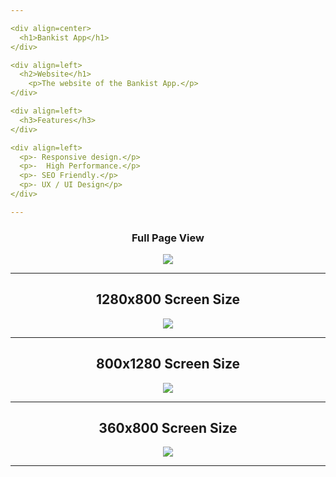```yaml
---

<div align=center>
  <h1>Bankist App</h1>
</div>

<div align=left>
  <h2>Website</h1>
    <p>The website of the Bankist App.</p>
</div>

<div align=left>
  <h3>Features</h3>
</div>

<div align=left>
  <p>- Responsive design.</p>
  <p>-  High Performance.</p>
  <p>- SEO Friendly.</p>
  <p>- UX / UI Design</p>
</div>

---
```


<div align=center>
  <h3>Full Page View</h3>
</div>

<p align="center">
  <img src="https://raw.githubusercontent.com/thenesern/JavaScript-Workplace/master/Images/Bankist%20App%20Website/1.png" />
</p>

---

<div align=center>
  <h2>1280x800 Screen Size</h3>
</div>

<p align="center">
  <img src="https://raw.githubusercontent.com/thenesern/JavaScript-Workplace/master/Images/Bankist%20App%20Website/1280x800/1.png" />
</p>

---

<div align=center>
  <h2>800x1280 Screen Size</h3>
</div>

<p align="center">
  <img src="https://raw.githubusercontent.com/thenesern/JavaScript-Workplace/master/Images/Bankist%20App%20Website/800x1280/1.png" />
</p>

---

<div align=center>
  <h2>360x800 Screen Size</h3>
</div>

<p align="center">
  <img src="https://raw.githubusercontent.com/thenesern/JavaScript-Workplace/master/Images/Bankist%20App%20Website/360x800/1.png" />
</p>

---
